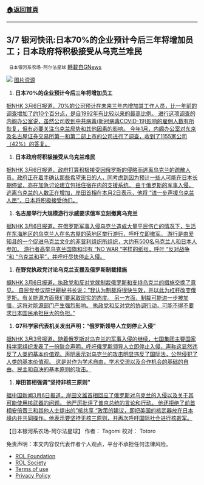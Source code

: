 ###  [:house:返回首頁](https://github.com/ourhimalayas/txt)
---


## 3/7 银河快讯:日本70%的企业预计今后三年将增加员工；日本政府将积极接受从乌克兰难民
` 日本银河系农场-阿尔法星球` [轉載自GNews](https://gnews.org/zh-hans/2116819/)

![](https://assets.gnews.org/wp-content/uploads/2022/03/20220304-00000080-jnn-000-1-thumb.jpeg)
[图片资源](https://news.yahoo.co.jp/articles/66249f355137673f42577b152fc953882461d5a6)

1. **日本70%的企业预计今后三年将增加员工**


[据NHK 3月6日报道，70%的公司预计在未来三年内增加其工作人员，比一年前的调查增加了约10个百分点，是自1992年有比较以来的最高比例。 进行这项调查的内阁办公室说，虽然公司收到中共病毒(新冠病毒COVID-19)影响的雇佣人数有所恢复，但有必要关注乌克兰局势和其他因素的影响。 今年1月，内阁办公室对东京及名古屋证券交易所第一和第二部上市的公司进行了调查，收到了1155家公司（42%）的答复。](https://www3.nhk.or.jp/news/html/20220306/k10013516731000.html?utm_int=news-business_contents_news-main_002)

1. **日本政府将积极接受从乌克兰难民**


[据NHK 3月6日报道，政府打算积极接受因俄罗斯的侵略而逃离乌克兰的疏散人员。政府正在着手确认那些希望来日的人，同考虑到因为预计一些人可能在日本长期停留，亦在加急讨论建立包括住宿在内的支援系统。 由于俄罗斯的军事入侵，逃离乌克兰的人数正在增加，岸田首相在本月2日表示，他将 “进一步声援乌克兰人民”，日本将积极接受他们。](https://www3.nhk.or.jp/news/html/20220306/k10013516331000.html?utm_int=news-politics_contents_list-items_002)

1. **名古屋举行大规模游行示威要求俄军立刻撤离乌克兰**


[据NHK 3月6日报道，在俄罗斯军事入侵乌克兰造成大量平民伤亡的情况下，生活在东海地区的乌克兰人在名古屋的荣地区举行游行，呼吁立即撤军。 游行是由爱知县的一个促进乌克兰文化的非营利组织所组织，大约有500名乌克兰人和日本人参加。 游行者高举乌克兰国旗和印有 “NO WAR “字样的纸张，呼吁 “反对战争 “和 “乌克兰和平”，并呼吁尽快停止入侵。](https://www3.nhk.or.jp/news/html/20220306/k10013517291000.html?utm_int=news-social_contents_list-items_012)

1. **在野党执政党讨论乌克兰支援及俄罗斯制裁措施**


[据NHK 3月6日报道，执政党和反对党就制裁俄罗斯和支持乌克兰的措施交换了意见。 自民党参议院世耕秘书长说：”我认为制裁将很快生效，并以此为杠杆改变俄罗斯。有关能源方面我们要采取现实的态度。 另一方面，制裁可能进一步被加强，这将对能源部门产生强烈影响。 执政党和反对党的协调行动，可能不得不要求日本国民承担巨大的负担。”](https://news.yahoo.co.jp/articles/8c20581db83e412844331a7bc2444bc3caff9892)

1. **G7科学家代表机关发出声明：“俄罗斯领导人立刻停止入侵”**


[据NHK 3月3号报道，随着俄罗斯对乌克兰的军事入侵的继续，七国集团主要国家科学家组织发表了一份联合声明，呼吁俄罗斯领导人立即停止入侵，声称这显然违反了人类的基本价值观。声明表示对乌克兰的攻击明显违反了国际法，公然侵犯了人类的基本价值观。 这是对作为学术自由，学术交流以及合作机会的基础的自由、民主和自决的基本原则的攻击。](https://www3.nhk.or.jp/news/html/20220303/k10013511481000.html?utm_int=news-culture_contents_list-items_010)

1. **岸田首相强调”坚持非核三原则”**


[据中国新闻3月6日报道，岸田文雄首相回应了俄罗斯对乌克兰的入侵以及关于其可能使用核武器的问题。 他严厉批评了普京总统的言论和行动。 他还拒绝了前首相安倍晋三和其他人士提出的”核共享 “政策的建议，即把美国的核武器放在日本境内并共同操作。他表示要坚持无核三原则，并再次呼吁国际社会进行核裁军。](https://news.yahoo.co.jp/articles/9ca54fe00f051920d37ad14542b6e92f0f2a57d5)

【日本银河系农场-阿尔法星球】
作者： Tagomi
校对： Totoro

 

免责声明：本文内容仅代表作者个人观点，平台不承担任何法律风险。

- [ROL Foundation](https://rolfoundation.org/)
- [ROL Society](https://rolsociety.org/)
- [Terms of use](https://gnews.org/terms-of-use-3/)
- [Privacy Policy](https://gnews.org/privacy-policy/)

